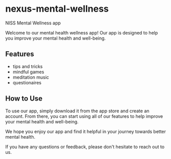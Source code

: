 # nexus-mental-wellness
NISS Mental Wellness app

Welcome to our mental health wellness app! Our app is designed to help you improve your mental health and well-being.

## Features

- tips and tricks
- mindful games 
- meditation music 
- questionaires


## How to Use

To use our app, simply download it from the app store and create an account. From there, you can start using all of our features to help improve your mental health and well-being.

We hope you enjoy our app and find it helpful in your journey towards better mental health.

If you have any questions or feedback, please don't hesitate to reach out to us.